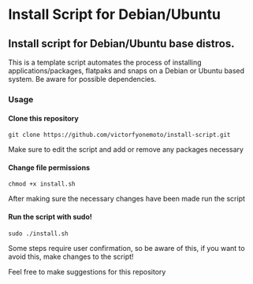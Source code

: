 # Install Script for Debian/Ubuntu

## Install script for Debian/Ubuntu base distros.

This is a template script automates the process of installing applications/packages, flatpaks and snaps on a Debian or Ubuntu based system. Be aware for possible dependencies.

### Usage

#### Clone this repository

`git clone https://github.com/victorfyonemoto/install-script.git`

Make sure to edit the script and add or remove any packages necessary

#### Change file permissions

`chmod +x install.sh`

After making sure the necessary changes have been made run the script

#### Run the script with sudo!

`sudo ./install.sh`

Some steps require user confirmation, so be aware of this, if you want to avoid this, make changes to the script!

Feel free to make suggestions for this repository
